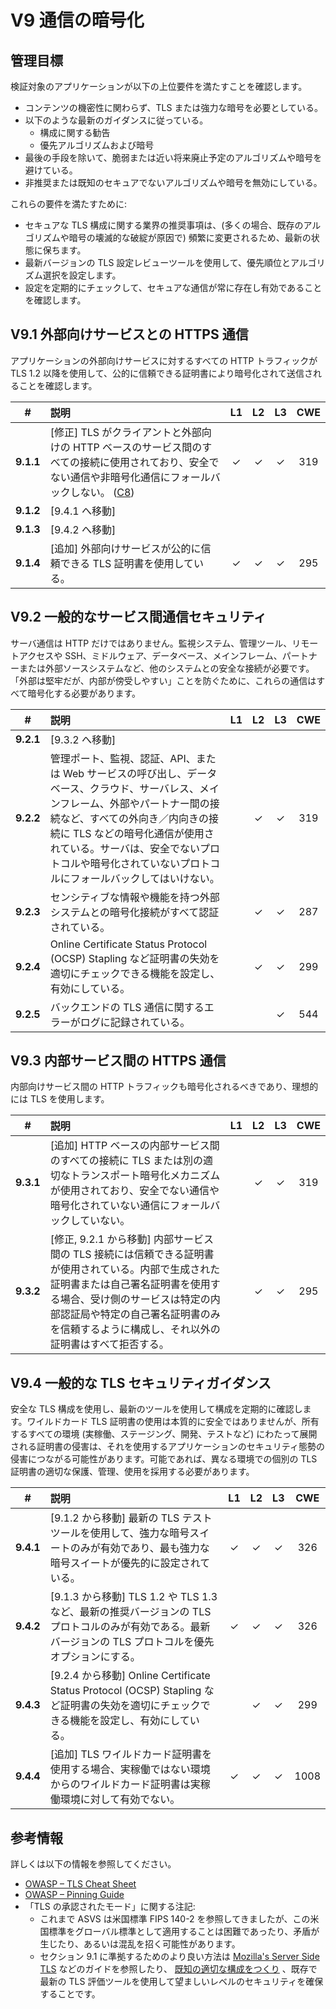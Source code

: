 # V9 通信の暗号化

## 管理目標

検証対象のアプリケーションが以下の上位要件を満たすことを確認します。

* コンテンツの機密性に関わらず、TLS または強力な暗号を必要としている。
* 以下のような最新のガイダンスに従っている。
  * 構成に関する勧告
  * 優先アルゴリズムおよび暗号
* 最後の手段を除いて、脆弱または近い将来廃止予定のアルゴリズムや暗号を避けている。
* 非推奨または既知のセキュアでないアルゴリズムや暗号を無効にしている。

これらの要件を満たすために:

* セキュアな TLS 構成に関する業界の推奨事項は、(多くの場合、既存のアルゴリズムや暗号の壊滅的な破綻が原因で) 頻繁に変更されるため、最新の状態に保ちます。
* 最新バージョンの TLS 設定レビューツールを使用して、優先順位とアルゴリズム選択を設定します。
* 設定を定期的にチェックして、セキュアな通信が常に存在し有効であることを確認します。

## V9.1 外部向けサービスとの HTTPS 通信

アプリケーションの外部向けサービスに対するすべての HTTP トラフィックが TLS 1.2 以降を使用して、公的に信頼できる証明書により暗号化されて送信されることを確認します。

| # | 説明 | L1 | L2 | L3 | CWE |
| :---: | :--- | :---: | :---: | :---: | :---: |
| **9.1.1** | [修正] TLS がクライアントと外部向けの HTTP ベースのサービス間のすべての接続に使用されており、安全でない通信や非暗号化通信にフォールバックしない。 ([C8](https://owasp.org/www-project-proactive-controls/#div-numbering)) | ✓ | ✓ | ✓ | 319 |
| **9.1.2** | [9.4.1 へ移動] | | | | |
| **9.1.3** | [9.4.2 へ移動] | | | | |
| **9.1.4** | [追加] 外部向けサービスが公的に信頼できる TLS 証明書を使用している。 | ✓ | ✓ | ✓ | 295 |

## V9.2 一般的なサービス間通信セキュリティ

サーバ通信は HTTP だけではありません。監視システム、管理ツール、リモートアクセスや SSH、ミドルウェア、データベース、メインフレーム、パートナーまたは外部ソースシステムなど、他のシステムとの安全な接続が必要です。「外部は堅牢だが、内部が傍受しやすい」ことを防ぐために、これらの通信はすべて暗号化する必要があります。

| # | 説明 | L1 | L2 | L3 | CWE |
| :---: | :--- | :---: | :---: | :---: | :---: |
| **9.2.1** | [9.3.2 へ移動] | | | | |
| **9.2.2** | 管理ポート、監視、認証、API、または Web サービスの呼び出し、データベース、クラウド、サーバレス、メインフレーム、外部やパートナー間の接続など、すべての外向き／内向きの接続に TLS などの暗号化通信が使用されている。サーバは、安全でないプロトコルや暗号化されていないプロトコルにフォールバックしてはいけない。 | | ✓ | ✓ | 319 |
| **9.2.3** | センシティブな情報や機能を持つ外部システムとの暗号化接続がすべて認証されている。 | | ✓ | ✓ | 287 |
| **9.2.4** | Online Certificate Status Protocol (OCSP) Stapling など証明書の失効を適切にチェックできる機能を設定し、有効にしている。 | | ✓ | ✓ | 299 |
| **9.2.5** | バックエンドの TLS 通信に関するエラーがログに記録されている。 | | | ✓ | 544 |

## V9.3 内部サービス間の HTTPS 通信

内部向けサービス間の HTTP トラフィックも暗号化されるべきであり、理想的には TLS を使用します。

| # | 説明 | L1 | L2 | L3 | CWE |
| :---: | :--- | :---: | :---: | :---: | :---: |
| **9.3.1** | [追加] HTTP ベースの内部サービス間のすべての接続に TLS または別の適切なトランスポート暗号化メカニズムが使用されており、安全でない通信や暗号化されていない通信にフォールバックしていない。 | | ✓ | ✓ | 319 |
| **9.3.2** | [修正, 9.2.1 から移動] 内部サービス間の TLS 接続には信頼できる証明書が使用されている。内部で生成された証明書または自己署名証明書を使用する場合、受け側のサービスは特定の内部認証局や特定の自己署名証明書のみを信頼するように構成し、それ以外の証明書はすべて拒否する。 | | ✓ | ✓ | 295 |

## V9.4 一般的な TLS セキュリティガイダンス

安全な TLS 構成を使用し、最新のツールを使用して構成を定期的に確認します。ワイルドカード TLS 証明書の使用は本質的に安全ではありませんが、所有するすべての環境 (実稼働、ステージング、開発、テストなど) にわたって展開される証明書の侵害は、それを使用するアプリケーションのセキュリティ態勢の侵害につながる可能性があります。可能であれば、異なる環境での個別の TLS 証明書の適切な保護、管理、使用を採用する必要があります。

| # | 説明 | L1 | L2 | L3 | CWE |
| :---: | :--- | :---: | :---: | :---: | :---: |
| **9.4.1** | [9.1.2 から移動] 最新の TLS テストツールを使用して、強力な暗号スイートのみが有効であり、最も強力な暗号スイートが優先的に設定されている。 | ✓ | ✓ | ✓ | 326 |
| **9.4.2** | [9.1.3 から移動] TLS 1.2 や TLS 1.3 など、最新の推奨バージョンの TLS プロトコルのみが有効である。最新バージョンの TLS プロトコルを優先オプションにする。 | ✓ | ✓ | ✓ | 326 |
| **9.4.3** | [9.2.4 から移動] Online Certificate Status Protocol (OCSP) Stapling など証明書の失効を適切にチェックできる機能を設定し、有効にしている。 | | ✓ | ✓ | 299 |
| **9.4.4** | [追加] TLS ワイルドカード証明書を使用する場合、実稼働ではない環境からのワイルドカード証明書は実稼働環境に対して有効でない。 | ✓ | ✓ | ✓ | 1008 |

## 参考情報

詳しくは以下の情報を参照してください。

* [OWASP – TLS Cheat Sheet](https://cheatsheetseries.owasp.org/cheatsheets/Transport_Layer_Protection_Cheat_Sheet.html)
* [OWASP – Pinning Guide](https://owasp.org/www-community/controls/Certificate_and_Public_Key_Pinning)
* 「TLS の承認されたモード」に関する注記:
    * これまで ASVS は米国標準 FIPS 140-2 を参照してきましたが、この米国標準をグローバル標準として適用することは困難であったり、矛盾が生じたり、あるいは混乱を招く可能性があります。
    * セクション 9.1 に準拠するためのより良い方法は [Mozilla's Server Side TLS](https://wiki.mozilla.org/Security/Server_Side_TLS) などのガイドを参照したり、 [既知の適切な構成をつくり](https://mozilla.github.io/server-side-tls/ssl-config-generator/) 、既存で最新の TLS 評価ツールを使用して望ましいレベルのセキュリティを確保することです。
